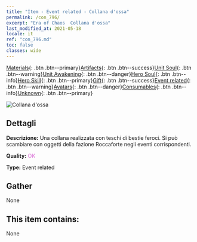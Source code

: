 ```yaml
---
title: "Item - Event related - Collana d'ossa"
permalink: /con_796/
excerpt: "Era of Chaos  Collana d'ossa"
last_modified_at: 2021-05-18
locale: it
ref: "con_796.md"
toc: false
classes: wide
---
```

 [Materials](/ItemsIT/){: .btn .btn--primary}[Artifacts](/ItemsIT/Artifacts/){: .btn .btn--success}[Unit Soul](/ItemsIT/UnitSoul/){: .btn .btn--warning}[Unit Awakening](/ItemsIT/UnitAwakening/){: .btn .btn--danger}[Hero Soul](/ItemsIT/HeroSoul/){: .btn .btn--info}[Hero Skill](/ItemsIT/HeroSkill/){: .btn .btn--primary}[Gift](/ItemsIT/Gift/){: .btn .btn--success}[Event related](/ItemsIT/Events/){: .btn .btn--warning}[Avatars](/ItemsIT/Avatars/){: .btn .btn--danger}[Consumables](/ItemsIT/Consumables/){: .btn .btn--info}[Unknown](/ItemsIT/Unknown/){: .btn .btn--primary}

 ![Collana d'ossa](/images/t/i_3054.png)

## Dettagli
 **Descrizione:** Una collana realizzata con teschi di bestie feroci. Si può scambiare con oggetti della fazione Roccaforte negli eventi corrispondenti.

 **Quality:** <span style="color: #DA70D6">OK</span>

 **Type:** Event related

## Gather

  None

## This item contains:

  None

